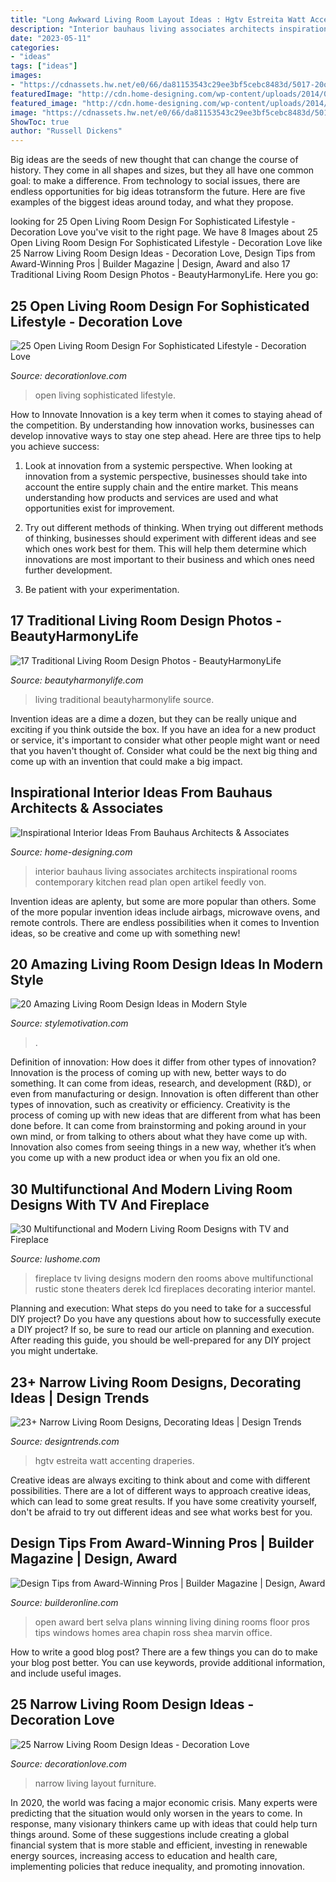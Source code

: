 ```yaml
---
title: "Long Awkward Living Room Layout Ideas : Hgtv Estreita Watt Accenting Draperies"
description: "Interior bauhaus living associates architects inspirational rooms contemporary kitchen read plan open artikel feedly von"
date: "2023-05-11"
categories:
- "ideas"
tags: ["ideas"]
images:
- "https://cdnassets.hw.net/e0/66/da81153543c29ee3bf5cebc8483d/5017-20overall-tcm138-2076519.jpg"
featuredImage: "http://cdn.home-designing.com/wp-content/uploads/2014/05/Purple-white-interior.jpg"
featured_image: "http://cdn.home-designing.com/wp-content/uploads/2014/05/Purple-white-interior.jpg"
image: "https://cdnassets.hw.net/e0/66/da81153543c29ee3bf5cebc8483d/5017-20overall-tcm138-2076519.jpg"
ShowToc: true
author: "Russell Dickens"
---
```



Big ideas are the seeds of new thought that can change the course of history. They come in all shapes and sizes, but they all have one common goal: to make a difference. From technology to social issues, there are endless opportunities for big ideas totransform the future. Here are five examples of the biggest ideas around today, and what they propose.

	

		
looking for 25 Open Living Room Design For Sophisticated Lifestyle - Decoration Love you've visit to the right page. We have 8 Images about 25 Open Living Room Design For Sophisticated Lifestyle - Decoration Love like 25 Narrow Living Room Design Ideas - Decoration Love, Design Tips from Award-Winning Pros | Builder Magazine | Design, Award and also 17 Traditional Living Room Design Photos - BeautyHarmonyLife. Here you go:
		
    
## 25 Open Living Room Design For Sophisticated Lifestyle - Decoration Love

<img loading=lazy src="http://www.decorationlove.com/wp-content/uploads/2016/09/Large-Open-Living-Room-Design.jpg" onerror="this.onerror=null;this.src='https://tse3.mm.bing.net/th?id=OIP.M20ByuxSWdPRuO3JFR0ZSQHaLH&amp;pid=15.1';" alt="25 Open Living Room Design For Sophisticated Lifestyle - Decoration Love">

_Source: decorationlove.com_

>open living sophisticated lifestyle. 

	

How to Innovate
Innovation is a key term when it comes to staying ahead of the competition. By understanding how innovation works, businesses can develop innovative ways to stay one step ahead. Here are three tips to help you achieve success:
1. Look at innovation from a systemic perspective. When looking at innovation from a systemic perspective, businesses should take into account the entire supply chain and the entire market. This means understanding how products and services are used and what opportunities exist for improvement.

2. Try out different methods of thinking. When trying out different methods of thinking, businesses should experiment with different ideas and see which ones work best for them. This will help them determine which innovations are most important to their business and which ones need further development.

3. Be patient with your experimentation.

    
## 17 Traditional Living Room Design Photos - BeautyHarmonyLife

<img loading=lazy src="https://beautyharmonylife.com/wp-content/uploads/2013/07/traditional-living-room-1.jpg" onerror="this.onerror=null;this.src='https://tse1.mm.bing.net/th?id=OIP.wPA3grbCI-Q4G0IhIPefcwHaKU&amp;pid=15.1';" alt="17 Traditional Living Room Design Photos - BeautyHarmonyLife">

_Source: beautyharmonylife.com_

>living traditional beautyharmonylife source. 

	

Invention ideas are a dime a dozen, but they can be really unique and exciting if you think outside the box. If you have an idea for a new product or service, it's important to consider what other people might want or need that you haven't thought of. Consider what could be the next big thing and come up with an invention that could make a big impact.

    
## Inspirational Interior Ideas From Bauhaus Architects &amp; Associates

<img loading=lazy src="http://cdn.home-designing.com/wp-content/uploads/2014/05/Purple-white-interior.jpg" onerror="this.onerror=null;this.src='https://tse1.mm.bing.net/th?id=OIP.yMHe-yDC6aIYwBehMjpDAAHaId&amp;pid=15.1';" alt="Inspirational Interior Ideas From Bauhaus Architects &amp; Associates">

_Source: home-designing.com_

>interior bauhaus living associates architects inspirational rooms contemporary kitchen read plan open artikel feedly von. 

	

Invention ideas are aplenty, but some are more popular than others. Some of the more popular invention ideas include airbags, microwave ovens, and remote controls. There are endless possibilities when it comes to Invention ideas, so be creative and come up with something new!

    
## 20 Amazing Living Room Design Ideas In Modern Style

<img loading=lazy src="https://www.stylemotivation.com/wp-content/uploads/2013/10/22-Amazing-Living-Room-Design-Ideas-in-Modern-Style-13.jpg" onerror="this.onerror=null;this.src='https://tse1.mm.bing.net/th?id=OIP.7oPPjTbsEkGqk8Hd76G24QHaE7&amp;pid=15.1';" alt="20 Amazing Living Room Design Ideas in Modern Style">

_Source: stylemotivation.com_

>. 

	

Definition of innovation: How does it differ from other types of innovation?
Innovation is the process of coming up with new, better ways to do something. It can come from ideas, research, and development (R&D), or even from manufacturing or design. Innovation is often different than other types of innovation, such as creativity or efficiency.
Creativity is the process of coming up with new ideas that are different from what has been done before. It can come from brainstorming and poking around in your own mind, or from talking to others about what they have come up with. Innovation also comes from seeing things in a new way, whether it’s when you come up with a new product idea or when you fix an old one.

    
## 30 Multifunctional And Modern Living Room Designs With TV And Fireplace

<img loading=lazy src="http://www.lushome.com/wp-content/uploads/2014/07/modern-living-room-designs-tv-fireplace-18.jpg" onerror="this.onerror=null;this.src='https://tse3.mm.bing.net/th?id=OIP.JC4QP4dbGs_wJTZHL6g-awHaFj&amp;pid=15.1';" alt="30 Multifunctional and Modern Living Room Designs with TV and Fireplace">

_Source: lushome.com_

>fireplace tv living designs modern den rooms above multifunctional rustic stone theaters derek lcd fireplaces decorating interior mantel. 

	

Planning and execution: What steps do you need to take for a successful DIY project?
Do you have any questions about how to successfully execute a DIY project? If so, be sure to read our article on planning and execution. After reading this guide, you should be well-prepared for any DIY project you might undertake.

    
## 23+ Narrow Living Room Designs, Decorating Ideas | Design Trends

<img loading=lazy src="https://images.designtrends.com/wp-content/uploads/2016/03/03123213/Long-Narrow-Living-Room-Design.jpeg" onerror="this.onerror=null;this.src='https://tse3.mm.bing.net/th?id=OIP.GJ_kM4jrFVzwO0Nzd_0JiwHaJ4&amp;pid=15.1';" alt="23+ Narrow Living Room Designs, Decorating Ideas | Design Trends">

_Source: designtrends.com_

>hgtv estreita watt accenting draperies. 

	

Creative ideas are always exciting to think about and come with different possibilities. There are a lot of different ways to approach creative ideas, which can lead to some great results. If you have some creativity yourself, don't be afraid to try out different ideas and see what works best for you.

    
## Design Tips From Award-Winning Pros | Builder Magazine | Design, Award

<img loading=lazy src="https://cdnassets.hw.net/e0/66/da81153543c29ee3bf5cebc8483d/5017-20overall-tcm138-2076519.jpg" onerror="this.onerror=null;this.src='https://tse2.mm.bing.net/th?id=OIP.9WmdI3VilO7kJRPAl6a88QHaE8&amp;pid=15.1';" alt="Design Tips from Award-Winning Pros | Builder Magazine | Design, Award">

_Source: builderonline.com_

>open award bert selva plans winning living dining rooms floor pros tips windows homes area chapin ross shea marvin office. 

	

How to write a good blog post?
There are a few things you can do to make your blog post better. You can use keywords, provide additional information, and include useful images.

    
## 25 Narrow Living Room Design Ideas - Decoration Love

<img loading=lazy src="http://www.decorationlove.com/wp-content/uploads/2016/09/Long-Narrow-Living-Room-Furniture-Layout.jpg" onerror="this.onerror=null;this.src='https://tse3.mm.bing.net/th?id=OIP.dax22MMnxL--wuW9U6ENRQHaLF&amp;pid=15.1';" alt="25 Narrow Living Room Design Ideas - Decoration Love">

_Source: decorationlove.com_

>narrow living layout furniture. 

	

In 2020, the world was facing a major economic crisis. Many experts were predicting that the situation would only worsen in the years to come. In response, many visionary thinkers came up with ideas that could help turn things around. Some of these suggestions include creating a global financial system that is more stable and efficient, investing in renewable energy sources, increasing access to education and health care, implementing policies that reduce inequality, and promoting innovation.

